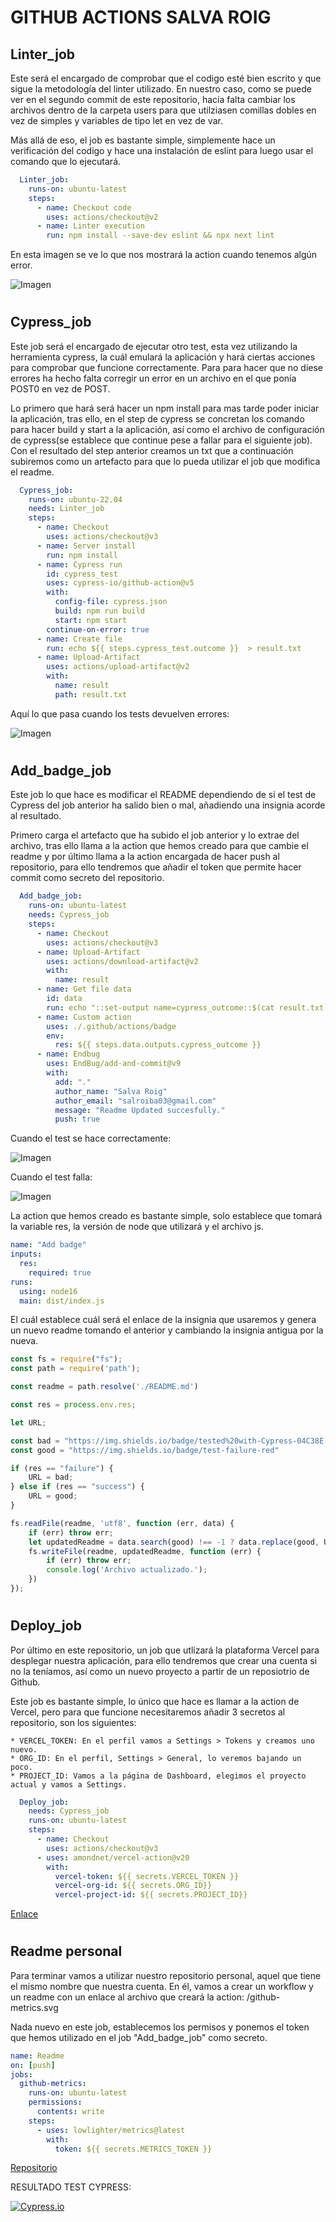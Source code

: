# GITHUB ACTIONS SALVA ROIG

## Linter_job

Este será el encargado de comprobar que el codigo esté bien escrito y que sigue la metodología del linter utilizado. En nuestro caso, como se puede ver en el segundo commit de este repositorio, hacía falta cambiar los archivos dentro de la carpeta users para que utilziasen comillas dobles en vez de simples y variables de tipo let en vez de var.

Más allá de eso, el job es bastante simple, simplemente hace un verificación del codigo y hace una instalación de eslint para luego usar el comando que lo ejecutará.

```yml
  Linter_job:
    runs-on: ubuntu-latest
    steps:
      - name: Checkout code
        uses: actions/checkout@v2
      - name: Linter execution
        run: npm install --save-dev eslint && npx next lint
```

En esta imagen se ve lo que nos mostrará la action cuando tenemos algún error.

![Imagen](/assets/01.png)

#

## Cypress_job

Este job será el encargado de ejecutar otro test, esta vez utilizando la herramienta cypress, la cuál emulará la aplicación y hará ciertas acciones para comprobar que funcione correctamente. Para para hacer que no diese errores ha hecho falta corregir un error en un archivo en el que ponía POST0 en vez de POST.

Lo primero que hará será hacer un npm install para mas tarde poder iniciar la aplicación, tras ello, en el step de cypress se concretan los comando para hacer build y start a la aplicación, así como el archivo de configuración de cypress(se establece que continue pese a fallar para el siguiente job). Con el resultado del step anterior creamos un txt que a continuación subiremos como un artefacto para que lo pueda utilizar el job que modifica el readme.

```yml
  Cypress_job:
    runs-on: ubuntu-22.04
    needs: Linter_job
    steps:
      - name: Checkout
        uses: actions/checkout@v3
      - name: Server install
        run: npm install
      - name: Cypress run
        id: cypress_test
        uses: cypress-io/github-action@v5
        with:
          config-file: cypress.json
          build: npm run build
          start: npm start
        continue-on-error: true
      - name: Create file
        run: echo ${{ steps.cypress_test.outcome }}  > result.txt
      - name: Upload-Artifact
        uses: actions/upload-artifact@v2
        with:
          name: result
          path: result.txt
```

Aquí lo que pasa cuando los tests devuelven errores:

![Imagen](/assets/02.png)

#

## Add_badge_job

Este job lo que hace es modificar el README dependiendo de si el test de Cypress del job anterior ha salido bien o mal, añadiendo una insignia acorde al resultado.

Primero carga el artefacto que ha subido el job anterior y lo extrae del archivo, tras ello llama a la action que hemos creado para que cambie el readme y por último llama a la action encargada de hacer push al repositorio, para ello tendremos que añadir el token que permite hacer commit como secreto del repositorio.

```yml
  Add_badge_job:
    runs-on: ubuntu-latest
    needs: Cypress_job
    steps:
      - name: Checkout
        uses: actions/checkout@v3
      - name: Upload-Artifact
        uses: actions/download-artifact@v2
        with:
          name: result
      - name: Get file data
        id: data
        run: echo "::set-output name=cypress_outcome::$(cat result.txt)"
      - name: Custom action
        uses: ./.github/actions/badge
        env:
          res: ${{ steps.data.outputs.cypress_outcome }}
      - name: Endbug
        uses: EndBug/add-and-commit@v9
        with:
          add: "."
          author_name: "Salva Roig"
          author_email: "salroiba03@gmail.com"
          message: "Readme Updated succesfully."
          push: true
```


Cuando el test se hace correctamente:

![Imagen](/assets/03.png)

Cuando el test falla:

![Imagen](/assets/04.png)

La action que hemos creado es bastante simple, solo establece que tomará la variable res, la versión de node que utilizará y el archivo js. 

```yml
name: "Add badge"
inputs:
  res:
    required: true
runs: 
  using: node16
  main: dist/index.js
```

El cuál establece cuál será el enlace de la insignia que usaremos y genera un nuevo readme tomando el anterior y cambiando la insignia antigua por la nueva.

```js
const fs = require("fs");
const path = require('path');

const readme = path.resolve('./README.md')

const res = process.env.res;

let URL;

const bad = "https://img.shields.io/badge/tested%20with-Cypress-04C38E.svg"
const good = "https://img.shields.io/badge/test-failure-red"

if (res == "failure") {
    URL = bad;
} else if (res == "success") {
    URL = good;
}

fs.readFile(readme, 'utf8', function (err, data) {
    if (err) throw err;
    let updatedReadme = data.search(good) !== -1 ? data.replace(good, URL) : data.replace(bad, URL)
    fs.writeFile(readme, updatedReadme, function (err) {
        if (err) throw err;
        console.log('Archivo actualizado.');
    })
});
```


#

## Deploy_job

Por último en este repositorio, un job que utlizará la plataforma Vercel para desplegar nuestra aplicación, para ello tendremos que crear una cuenta si no la teníamos, así como un nuevo proyecto a partir de un reposiotrio de Github.

Este job es bastante simple, lo único que hace es llamar a la action de Vercel, pero para que funcione necesitaremos añadir 3 secretos al repositorio, son los siguientes:

    * VERCEL_TOKEN: En el perfil vamos a Settings > Tokens y creamos uno nuevo.
    * ORG_ID: En el perfil, Settings > General, lo veremos bajando un poco.
    * PROJECT_ID: Vamos a la página de Dashboard, elegimos el proyecto actual y vamos a Settings.

```yml
  Deploy_job:
    needs: Cypress_job
    runs-on: ubuntu-latest
    steps:
      - name: Checkout
        uses: actions/checkout@v3
      - uses: amondnet/vercel-action@v20
        with:
          vercel-token: ${{ secrets.VERCEL_TOKEN }}
          vercel-org-id: ${{ secrets.ORG_ID}}
          vercel-project-id: ${{ secrets.PROJECT_ID}}
```

[Enlace](https://salvarb-actions-6l2tc7iii-salrb.vercel.app/)

#

## Readme personal

Para terminar vamos a utilizar nuestro repositorio personal, aquel que tiene el mismo nombre que nuestra cuenta. En él, vamos a crear un workflow y un readme con un enlace al archivo que creará la action: /github-metrics.svg

Nada nuevo en este job, establecemos los permisos y ponemos el token que hemos utilizado en el job "Add_badge_job" como secreto. 

```yml
name: Readme
on: [push]
jobs:
  github-metrics:
    runs-on: ubuntu-latest
    permissions:
      contents: write
    steps:
      - uses: lowlighter/metrics@latest
        with:
          token: ${{ secrets.METRICS_TOKEN }}
```

[Repositorio](https://github.com/SalRB/SalRB)


RESULTADO TEST CYPRESS:

<!---Start place for the badge -->
[![Cypress.io](https://img.shields.io/badge/test-failure-red)](https://www.cypress.io/)
<!---End place for the badge -->
